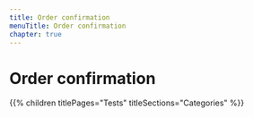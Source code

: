 ```yaml
---
title: Order confirmation
menuTitle: Order confirmation
chapter: true
---
```


# Order confirmation

{{% children titlePages="Tests" titleSections="Categories" %}}

